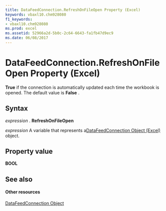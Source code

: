 ```yaml
---
title: DataFeedConnection.RefreshOnFileOpen Property (Excel)
keywords: vbaxl10.chm928080
f1_keywords:
- vbaxl10.chm928080
ms.prod: excel
ms.assetid: 52966a2d-5b0c-2c64-6643-fa1fb47d9ec9
ms.date: 06/08/2017
---
```



# DataFeedConnection.RefreshOnFileOpen Property (Excel)

 **True** if the connection is automatically updated each time the workbook is opened. The default value is **False** .


## Syntax

 _expression_ . **RefreshOnFileOpen**

 _expression_ A variable that represents a[DataFeedConnection Object (Excel)](Excel.datafeedconnection.md) object.


## Property value

 **BOOL**


## See also


#### Other resources



[DataFeedConnection Object](Excel.datafeedconnection.md)

